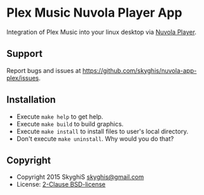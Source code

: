 Plex Music Nuvola Player App
=============================

Integration of Plex Music into your linux desktop via
[Nuvola Player](https://github.com/tiliado/nuvolaplayer).

Support
-------

Report bugs and issues at <https://github.com/skyghis/nuvola-app-plex/issues>.


Installation
------------

  * Execute ``make help`` to get help.
  * Execute ``make build`` to build graphics.
  * Execute ``make install`` to install files to user's local directory.
  * Don't execute ``make uninstall``. Why would you do that?

Copyright
---------

  - Copyright 2015 SkyghiS skyghis@gmail.com
  - License: [2-Clause BSD-license](./LICENSE)
